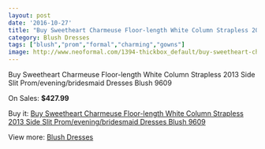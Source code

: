 ```yaml
---
layout: post
date: '2016-10-27'
title: "Buy Sweetheart Charmeuse Floor-length White Column Strapless 2013 Side Slit Prom/evening/bridesmaid Dresses Blush 9609"
category: Blush Dresses
tags: ["blush","prom","formal","charming","gowns"]
image: http://www.neoformal.com/1394-thickbox_default/buy-sweetheart-charmeuse-floor-length-white-column-strapless-2013-side-slit-prom-evening-bridesmaid-dresses-blush-9609.jpg
---
```

Buy Sweetheart Charmeuse Floor-length White Column Strapless 2013 Side Slit Prom/evening/bridesmaid Dresses Blush 9609

On Sales: **$427.99**
<a href="https://www.neoformal.com/en/blush-dresses/506-buy-sweetheart-charmeuse-floor-length-white-column-strapless-2013-side-slit-prom-evening-bridesmaid-dresses-blush-9609.html"><amp-img layout="responsive" width="600" height="600" src="//www.neoformal.com/1394-thickbox_default/buy-sweetheart-charmeuse-floor-length-white-column-strapless-2013-side-slit-prom-evening-bridesmaid-dresses-blush-9609.jpg" alt="Buy Sweetheart Charmeuse Floor-length White Column Strapless 2013 Side Slit Prom/evening/bridesmaid Dresses Blush 9609 0" /></a>
<a href="https://www.neoformal.com/en/blush-dresses/506-buy-sweetheart-charmeuse-floor-length-white-column-strapless-2013-side-slit-prom-evening-bridesmaid-dresses-blush-9609.html"><amp-img layout="responsive" width="600" height="600" src="//www.neoformal.com/1395-thickbox_default/buy-sweetheart-charmeuse-floor-length-white-column-strapless-2013-side-slit-prom-evening-bridesmaid-dresses-blush-9609.jpg" alt="Buy Sweetheart Charmeuse Floor-length White Column Strapless 2013 Side Slit Prom/evening/bridesmaid Dresses Blush 9609 1" /></a>
<a href="https://www.neoformal.com/en/blush-dresses/506-buy-sweetheart-charmeuse-floor-length-white-column-strapless-2013-side-slit-prom-evening-bridesmaid-dresses-blush-9609.html"><amp-img layout="responsive" width="600" height="600" src="//www.neoformal.com/1396-thickbox_default/buy-sweetheart-charmeuse-floor-length-white-column-strapless-2013-side-slit-prom-evening-bridesmaid-dresses-blush-9609.jpg" alt="Buy Sweetheart Charmeuse Floor-length White Column Strapless 2013 Side Slit Prom/evening/bridesmaid Dresses Blush 9609 2" /></a>

Buy it: [Buy Sweetheart Charmeuse Floor-length White Column Strapless 2013 Side Slit Prom/evening/bridesmaid Dresses Blush 9609](https://www.neoformal.com/en/blush-dresses/506-buy-sweetheart-charmeuse-floor-length-white-column-strapless-2013-side-slit-prom-evening-bridesmaid-dresses-blush-9609.html "Buy Sweetheart Charmeuse Floor-length White Column Strapless 2013 Side Slit Prom/evening/bridesmaid Dresses Blush 9609")

View more: [Blush Dresses](https://www.neoformal.com/en/7-blush-dresses "Blush Dresses")